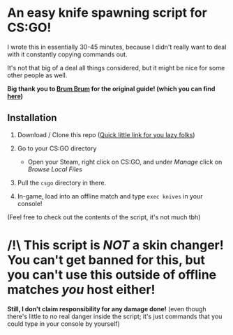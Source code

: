 # An easy knife spawning script for CS:GO!

I wrote this in essentially 30-45 minutes, because I didn't really want to deal with it constantly copying commands out.

It's not that big of a deal all things considered, but it might be nice for some other people as well.

**Big thank you to [Brum Brum](https://steamcommunity.com/id/brumbrum96) for the original guide! 
(which you can find [here](https://steamcommunity.com/sharedfiles/filedetails/?id=1474604735))**

## Installation

1. Download / Clone this repo ([Quick little link for you lazy folks](https://github.com/dynamyc010/csgo-easy-knives/archive/refs/heads/master.zip))

2. Go to your CS:GO directory
   
   - Open your Steam, right click on CS:GO, and under *Manage* click on *Browse Local Files*

3. Pull the `csgo` directory in there.

4. In-game, load into an offline match and type `exec knives` in your console!

(Feel free to check out the contents of the script, it's not much tbh)

# /!\ This script is *NOT* a skin changer! You can't get banned for this, but you can't use this outside of offline matches *you* host either!

**Still, I don't claim responsibility for any damage done!** (even though there's little to no real danger inside the script; it's just commands that you could type in your console by yourself)


